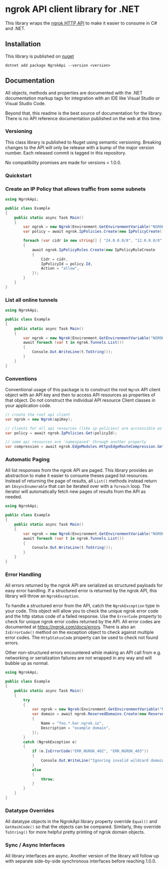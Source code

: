 # ngrok API client library for .NET

This library wraps the [ngrok HTTP API](https://ngrok.com/docs/api) to make it
easier to consume in C# and .NET.

## Installation

This library is published on [nuget](https://www.nuget.org/packages/NgrokApi/)

    dotnet add package NgrokApi --version <version>

## Documentation

All objects, methods and properties are documented with the .NET documentation
markup tags for integration with an IDE like Visual Studio or Visual Studio
Code.

Beyond that, this readme is the best source of documentation for the library.
There is no API reference documentation published on the web at this time.

### Versioning

This class library is published to Nuget using semantic versioning. Breaking
changes to the API will only be release with a bump of the major version number.
Each released commit is tagged in this repository.

No compatibility promises are made for versions < 1.0.0.

### Quickstart

### Create an IP Policy that allows traffic from some subnets

```csharp
using NgrokApi;

public class Example
{
    public static async Task Main()
    {
        var ngrok = new Ngrok(Environment.GetEnvironmentVariable("NGROK_API_KEY"));
        var policy = await ngrok.IpPolicies.Create(new IpPolicyCreate());

        foreach (var cidr in new string[] { "24.0.0.0/8", "12.0.0.0/8" })
        {
            await ngrok.IpPolicyRules.Create(new IpPolicyRuleCreate
            {
                Cidr = cidr,
                IpPolicyId = policy.Id,
                Action = "allow",
            });
        }
    }
}
```

### List all online tunnels

```csharp
using NgrokApi;

public class Example
{
    public static async Task Main()
    {
        var ngrok = new Ngrok(Environment.GetEnvironmentVariable("NGROK_API_KEY"));
        await foreach (var t in ngrok.Tunnels.List())
        {
            Console.Out.WriteLine(t.ToString());
        }
    }
}
```

### Conventions

Conventional usage of this package is to construct the root `Ngrok` API client
object with an API key and then to access API resources as properties of that
object. Do not construct the individual API resource Client classes in your
application code.

```csharp
// create the root api client
var ngrok = new Ngrok(apiKey);

// clients for all api resources (like ip policies) are acccessible as properties of the root client
var policy = await ngrok.IpPolicies.Get(policyId);

// some api resources are 'namespaced' through another property
var compression = await ngrok.EdgeModules.HttpsEdgeRouteCompression.Get(edgeRouteItem);
```

### Automatic Paging

All list responses from the ngrok API are paged. This library provides an
abstraction to make it easier to consume theses paged list resources. Instead
of returning the page of results, all `List()` methods instead return an
`IAsyncEnumerable` that can be iterated over with a `foreach` loop. The iterator
will automatically fetch new pages of results from the API as needed.

```csharp
using NgrokApi;

public class Example
{
    public static async Task Main()
    {
        var ngrok = new Ngrok(Environment.GetEnvironmentVariable("NGROK_API_KEY"));
        await foreach (var t in ngrok.Tunnels.List())
        {
            Console.Out.WriteLine(t.ToString());
        }
    }
}
```

### Error Handling

All errors returned by the ngrok API are serialized as structured payloads for
easy error handling.  If a structured error is returned by the ngrok API, this
library will throw an `NgrokException`.

To handle a structured error from the API, catch the `NgrokException` type in
your code. This object will allow you to check the unique ngrok error code and
the http status code of a failed response. Use the `ErrorCode` property to
check for unique ngrok error codes returned by the API. All error codes are
documented at https://ngrok.com/docs/errors. There is also an `IsErrorCode()`
method on the exception object to check against multiple error codes. The
`HttpStatusCode` property can be used to check not found errors.

Other non-structured errors encountered while making an API call from e.g. networking
or serialization failures are not wrapped in any way and will bubble up as normal.

```csharp
using NgrokApi;

public class Example
{
    public static async Task Main()
    {
        try
        {
            var ngrok = new Ngrok(Environment.GetEnvironmentVariable("NGROK_API_KEY"));
            var domain = await ngrok.ReservedDomains.Create(new ReservedDomainCreate()
            {
                Name = "foo.*.bar.ngrok.io",
                Description = "example domain",
            });
        }
        catch (NgrokException e)
        {
            if (e.IsErrorCode("ERR_NGROK_402", "ERR_NGROK_403"))
            {
                Console.Out.WriteLine("Ignoring invalid wildcard domain.");
            }
            else
            {
                throw;
            }
        }
    }
}
```


### Datatype Overrides

All datatype objects in the NgrokApi library property override `Equal()` and `GetHashCode()`
so that the objects can be compared. Similarly, they override `ToString()` for more helpful
pretty printing of ngrok domain objects.

### Sync / Async Interfaces

All library interfaces are async. Another version of the library will follow up
with separate side-by-side synchronous interfaces before reaching 1.0.0.
